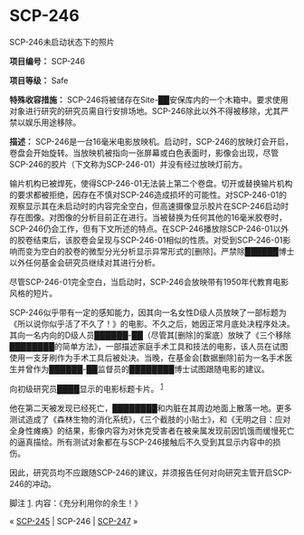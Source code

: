 # SCP-246
                        




SCP-246未启动状态下的照片



**项目编号：** SCP-246

**项目等级：** Safe

**特殊收容措施：** SCP-246将被储存在Site-██安保库内的一个木箱中。要求使用对象进行研究的研究员需自行安排场地。SCP-246除此以外不得被移除，尤其严禁以娱乐用途移除。

**描述：** SCP-246是一台16毫米电影放映机。启动时，SCP-246的放映灯会开启，卷盘会开始旋转。当放映机被指向一张屏幕或白色表面时，影像会出现，尽管SCP-246的胶片（下文称为SCP-246-01）并没有经过放映灯前方。

输片机构已被焊死，使得SCP-246-01无法装上第二个卷盘。切开或替换输片机构的要求都被拒绝，因存在不慎对SCP-246造成损坏的可能性。对SCP-246-01的观察显示其在未启动时的内容完全空白，但高速摄像显示胶片在SCP-246启动时存在图像。对图像的分析目前正在进行。当被替换为任何其他的16毫米胶卷时，SCP-246仍会工作，但有下文所述的特点。在SCP-246播放除SCP-246-01以外的胶卷结束后，该胶卷会呈现与SCP-246-01相似的性质。对受到SCP-246-01影响而变为空白的胶卷的微型分光分析显示异常形式的[删除]。严禁除██████博士以外任何基金会研究员继续对其进行分析。

尽管SCP-246-01完全空白，当启动时，SCP-246会放映带有1950年代教育电影风格的短片。

SCP-246似乎带有一定的感知能力，因其向一名女性D级人员放映了一部标题为《所以说你似乎活了不久了！》的电影。不久之后，她因正常月底处决程序处决。其向一名内向的D级人员██████-██（尽管其[删除]的案底）放映了《三个移除████████的简单方法》，一部描述家庭手术工具和技法的电影，该人员在试图使用一支牙刷作为手术工具后被处决。当晚，在基金会[数据删除]前为一名手术医生并曾作为██████-██监督员的████████博士试图跟随电影的建议。



向初级研究员████显示的电影标题卡片。<sup class='footnoteref'>
 <a shape='rect' class='footnoteref' id='footnoteref-1' href='javascript:;' onclick='WIKIDOT.page.utils.scrollToReference(&apos;footnote-1&apos;)'>1</a>
</sup>



他在第二天被发现已经死亡，████████和内脏在其周边地面上散落一地。更多测试造成了《森林生物的消化系统》，《三个截肢的小贴士》，和《无明之目：应对全身性瘫痪》的结果，影像内容为对休克受害者在被亲属发现前因饥饿而缓慢死亡的逼真描绘。所有测试对象都在与SCP-246接触后不久受到其显示内容中的损伤。

因此，研究员均不应跟随SCP-246的建议，并须报告任何对向研究主管开启SCP-246的冲动。


脚注
<a shape='rect' href='javascript:;' onclick='WIKIDOT.page.utils.scrollToReference(&apos;footnoteref-1&apos;)'>1</a>. 内容：《充分利用你的余生！》



« [SCP-245](/scp-245) | SCP-246 | [SCP-247](/scp-247) »





                    